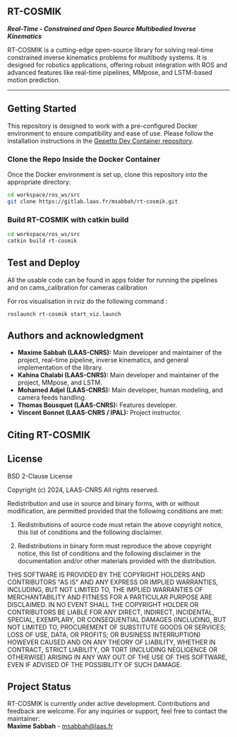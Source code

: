 ## RT-COSMIK
***Real-Time - Constrained and Open Source Multibodied Inverse Kinematics***

RT-COSMIK is a cutting-edge open-source library for solving real-time constrained inverse kinematics problems for multibody systems. It is designed for robotics applications, offering robust integration with ROS and advanced features like real-time pipelines, MMpose, and LSTM-based motion prediction.

---

## Getting Started
This repository is designed to work with a pre-configured Docker environment to ensure compatibility and ease of use. Please follow the installation instructions in the [Gepetto Dev Container repository](https://gitlab.laas.fr/msabbah/gepetto-dev-container/).

### Clone the Repo Inside the Docker Container
Once the Docker environment is set up, clone this repository into the appropriate directory:

```bash
cd workspace/ros_ws/src
git clone https://gitlab.laas.fr/msabbah/rt-cosmik.git
```

### Build RT-COSMIK with catkin build

```bash
cd workspace/ros_ws/src
catkin build rt-cosmik
```

## Test and Deploy
All the usable code can be found in apps folder for running the pipelines and on cams_calibration for cameras calibration

For ros visualisation in rviz do the following command : 

```
roslaunch rt-cosmik start_viz.launch
```

## Authors and acknowledgment

- **Maxime Sabbah (LAAS-CNRS):** Main developer and maintainer of the project, real-time pipeline, inverse kinematics, and general implementation of the library.
- **Kahina Chalabi (LAAS-CNRS):** Main developer and maintainer of the project, MMpose, and LSTM.
- **Mohamed Adjel (LAAS-CNRS):** Main developer, human modeling, and camera feeds handling.
- **Thomas Bousquet (LAAS-CNRS):** Features developer.
- **Vincent Bonnet (LAAS-CNRS / IPAL):** Project instructor.


## Citing RT-COSMIK


## License
BSD 2-Clause License

Copyright (c) 2024, LAAS-CNRS
All rights reserved.

Redistribution and use in source and binary forms, with or without
modification, are permitted provided that the following conditions are met:

1. Redistributions of source code must retain the above copyright notice, this
   list of conditions and the following disclaimer.

2. Redistributions in binary form must reproduce the above copyright notice,
   this list of conditions and the following disclaimer in the documentation
   and/or other materials provided with the distribution.

THIS SOFTWARE IS PROVIDED BY THE COPYRIGHT HOLDERS AND CONTRIBUTORS "AS IS"
AND ANY EXPRESS OR IMPLIED WARRANTIES, INCLUDING, BUT NOT LIMITED TO, THE
IMPLIED WARRANTIES OF MERCHANTABILITY AND FITNESS FOR A PARTICULAR PURPOSE ARE
DISCLAIMED. IN NO EVENT SHALL THE COPYRIGHT HOLDER OR CONTRIBUTORS BE LIABLE
FOR ANY DIRECT, INDIRECT, INCIDENTAL, SPECIAL, EXEMPLARY, OR CONSEQUENTIAL
DAMAGES (INCLUDING, BUT NOT LIMITED TO, PROCUREMENT OF SUBSTITUTE GOODS OR
SERVICES; LOSS OF USE, DATA, OR PROFITS; OR BUSINESS INTERRUPTION) HOWEVER
CAUSED AND ON ANY THEORY OF LIABILITY, WHETHER IN CONTRACT, STRICT LIABILITY,
OR TORT (INCLUDING NEGLIGENCE OR OTHERWISE) ARISING IN ANY WAY OUT OF THE USE
OF THIS SOFTWARE, EVEN IF ADVISED OF THE POSSIBILITY OF SUCH DAMAGE.

## Project Status
RT-COSMIK is currently under active development. Contributions and feedback are welcome. For any inquiries or support, feel free to contact the maintainer:  
**Maxime Sabbah** - msabbah@laas.fr

